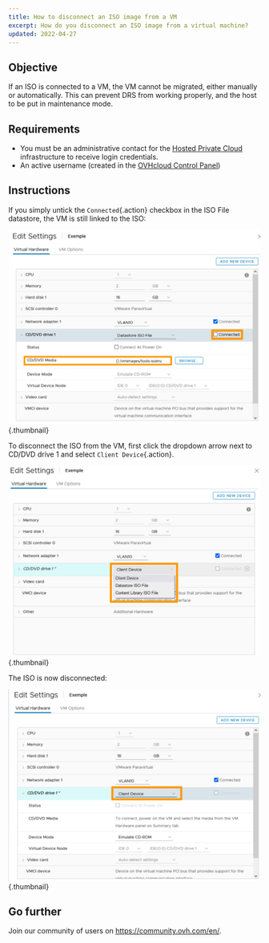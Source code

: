 ```yaml
---
title: How to disconnect an ISO image from a VM
excerpt: How do you disconnect an ISO image from a virtual machine?
updated: 2022-04-27
---
```



## Objective

If an ISO is connected to a VM, the VM cannot be migrated, either manually or automatically. This can prevent DRS from working properly, and the host to be put in maintenance mode.

## Requirements

- You must be an administrative contact for the [Hosted Private Cloud](https://www.ovhcloud.com/en-ca/enterprise/products/hosted-private-cloud/) infrastructure to receive login credentials.
- An active username (created in the [OVHcloud Control Panel](https://ca.ovh.com/auth/?action=gotomanager&from=https://www.ovh.com/ca/en/&ovhSubsidiary=ca))


## Instructions

If you simply untick the `Connected`{.action} checkbox in the ISO File datastore, the VM is still linked to the ISO:

![Disconnect](images/disconnect1.png){.thumbnail}

To disconnect the ISO from the VM, first click the dropdown arrow next to CD/DVD drive 1 and select `Client Device`{.action}.

![Disconnect](images/disconnect2.png){.thumbnail}

The ISO is now disconnected:

![Disconnect](images/disconnect3.png){.thumbnail}

## Go further

Join our community of users on <https://community.ovh.com/en/>.